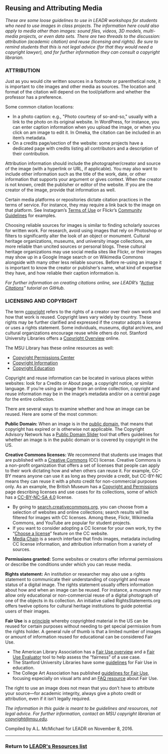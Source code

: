 ## Reusing and Attributing Media

_These are some loose guidelines to use in LEADR workshops for students who need to use images in class projects. The information here could also apply to media other than images: sound files, videos, 3D models, multi-media projects, or even data sets. There are two threads to the discussion: attribution (academic citation) and reuse (licensing and rights). Be sure to remind students that this is not legal advice (for that they would need a copyright lawyer), and for further information they can consult a copyright librarian._ 

### ATTRIBUTION 

Just as you would cite written sources in a footnote or parenthetical note, it is important to cite images and other media as sources. The location and format of the citation will depend on the tool/platform and whether the professor has a preference. 

Some common citation locations:

*	In a photo caption: e.g., "Photo courtesy of so-and-so," usually with a link to the photo on its original website. In WordPress, for instance, you can enter caption information when you upload the image, or when you click on am image to edit it. In Omeka, the citation can be included in an item’s metadata. 
*	On a credits page/section of the website: some projects have a dedicated page with credits listing all contributors and a description of their contribution. 

Attribution information should include the photographer/creator and source of the image (with a hyperlink or URL, if applicable). You may also want to include other information such as the title of the work, date, or other information that supports your argument or gives context. When the creator is not known, credit the publisher or editor of the website. If you are the creator of the image, provide that information as well. 

Certain media platforms or repositories dictate citation practices in the terms of service. For instance, they may require a link back to the image on that platform. See Instagram’s [Terms of Use](https://www.instagram.com/about/legal/terms/before-january-19-2013/) or Flickr’s [Community Guidelines](https://www.flickr.com/help/guidelines) for examples.  

Choosing reliable sources for images is similar to finding scholarly sources for written work. For research, avoid using images that rely on Photoshop or filters to significantly alter the look of an object or monument. Cultural heritage organizations, museums, and university image collections, are more reliable than uncited sources or personal blogs. These cultural heritage organizations may use social media sites like Flickr, or their images may show up in a Google Image search or on Wikimedia Commons alongside with many other less reliable sources. Before re-using an image it is important to know the creator or publisher’s name, what kind of expertise they have, and how reliable their caption information is.

_For further information on creating citations online, see LEADR’s “[Active Citations](https://github.com/leadr-msu/active-citations)” tutorial on GitHub._ 

### LICENSING AND COPYRIGHT
The term [copyright](http://www.wikiwand.com/en/Copyright) refers to the rights of a creator over their own work and how that work is reused. Copyright laws vary widely by country. These rights may be further clarified and expressed if the creator adopts a license or uses a rights statement. Some individuals, museums, digital archives, and cultural organizations encourage reuse while others do not. Stanford University Libraries offers a [Copyright Overview](http://fairuse.stanford.edu/overview/) online. 

The MSU Library has these online resources as well: 

*	[Copyright Permissions Center](https://copyright.lib.msu.edu/) 
* 	[Copyright Information](http://libguides.lib.msu.edu/copyrt) 
*	[Copyright Education](http://libguides.lib.msu.edu/healthsciencesimages/copyrighteducation) 

Copyright and reuse information can be located in various places within websites: look for a Credits or About page, a copyright notice, or similar language. If you’re using an image from an online collection, copyright and reuse information may be in the image’s metadata and/or on a central page for the entire collection. 

There are several ways to examine whether and how an image can be reused. Here are some of the most common:

**Public Domain:**
When an image is in the [public domain](http://www.wikiwand.com/en/Public_domain), that means that copyright has expired or is otherwise not applicable. The Copyright Advisory Network has a [Public Domain Slider](http://librarycopyright.net/resources/digitalslider/) tool that offers guidelines for whether an image is in the public domain or is covered by copyright in the US. 

**Creative Commons licenses:** We recommend that students use images that are published with a [Creative Commons](https://creativecommons.org/) (CC) license. Creative Commons is a non-profit organization that offers a set of licenses that people can apply to their work dictating how and when others can reuse it. For example, CC-BY means anyone can use it as long as they provide a credit, but CC-BY-NC means they can reuse it with a photo credit for non-commercial purposes only. As an example, the British Museum has a [Copyright and Permissions](http://www.britishmuseum.org/about_this_site/terms_of_use/copyright_and_permissions.aspx) page describing licenses and use cases for its collections, some of which has a [CC-BY-NC-SA 4.0](https://creativecommons.org/licenses/by-nc-sa/4.0/) license.

*	By going to [search.creativecommons.org](http://search.creativecommons.org/), you can choose from a selection of websites and online collections; search results will be filtered for images with CC licenses. Among these, Flickr, Wikimedia Commons, and YouTube are popular for student projects. 
*	If you want to consider adopting a CC license for your own work, try the “[Choose a license](https://creativecommons.org/share-your-work/)” feature on the CC website. 
*	[Media Chain](http://www.mediachain.io/) is a search interface that finds images, metadata including CC license information, and attribution information from a variety of sources. 

**Permissions granted:** Some websites or creators offer informal permissions or describe the conditions under which you can reuse media.

**Rights statement:** An institution or researcher may also use a rights statement to communicate their understanding of copyright and reuse status of a digital image. The rights statement usually offers information about how and when an image can be reused. For instance, a museum may allow only educational or non-commercial reuse of a digital photograph of one of the objects in its collection. An initiative called RightsStatements.org offers twelve options for cultural heritage institutions to guide potential users of their images. 

**Fair Use** is a [principle](http://www.wikiwand.com/en/Fair_use) whereby copyrighted material in the US can be reused for certain purposes without needing to get special permission from the rights holder. A general rule of thumb is that a limited number of images or amount of information reused for educational can be considered Fair Use.  

*	The American Library Association has a [Fair Use overview](http://fairuse.stanford.edu/overview/) and a [Fair Use Evaluator](http://librarycopyright.net/resources/fairuse/) tool to help assess the “fairness” of a use case. 
*	The Stanford University Libraries have some [guidelines](http://fairuse.stanford.edu/overview/academic-and-educational-permissions/proposed-fair-use-guidelines/) for Fair Use in education. 
*	The College Art Association has published [guidelines for Fair Use](http://www.collegeart.org/fair-use/best-practices), focusing especially on visual arts and an [FAQ resource](http://www.collegeart.org/fair-use/faq) about Fair Use.  

The right to use an image does not mean that you don’t have to attribute your source—for academic integrity, always give a photo credit or attribution, even if it isn’t legally required.    

_The information in this guide is meant to be guidelines and resources, not legal advice. For further information, contact an MSU copyright librarian at copyright@msu.edu._



Compiled by A.L. McMichael for LEADR on November 8, 2016.

-----
### Return to [LEADR's Resources list](https://github.com/leadr-msu/Resources)

